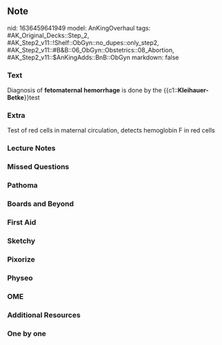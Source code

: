 ## Note
nid: 1636459641949
model: AnKingOverhaul
tags: #AK_Original_Decks::Step_2, #AK_Step2_v11::!Shelf::ObGyn::no_dupes::only_step2, #AK_Step2_v11::#B&B::06_ObGyn::Obstetrics::08_Abortion, #AK_Step2_v11::$AnKingAdds::BnB::ObGyn
markdown: false

### Text
Diagnosis of <b>fetomaternal hemorrhage</b> is done by the
{{c1::<b>Kleihauer-Betke</b>}}test

### Extra
Test of red cells in maternal circulation, detects hemoglobin F in red cells

### Lecture Notes


### Missed Questions


### Pathoma


### Boards and Beyond


### First Aid


### Sketchy


### Pixorize


### Physeo


### OME


### Additional Resources


### One by one

